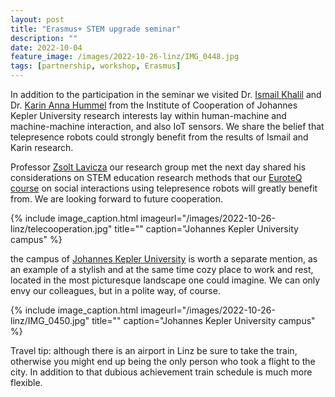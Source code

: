 ```yaml
---
layout: post
title: "Erasmus+ STEM upgrade seminar"
description: ""
date: 2022-10-04
feature_image: /images/2022-10-26-linz/IMG_0448.jpg
tags: [partnership, workshop, Erasmus]
---
```


In addition to the participation in the seminar we visited Dr. [Ismail Khalil](https://www.researchgate.net/profile/Ismail-Khalil-6) and Dr. [Karin Anna Hummel](https://www.researchgate.net/profile/Karin-Hummel-3) from the Institute of Cooperation of Johannes Kepler University research interests lay within human-machine and machine-machine interaction, and also IoT sensors.
We share the belief that telepresence robots could strongly benefit from the results of Ismail and Karin research.

Professor [Zsolt Lavicza](https://www.researchgate.net/profile/Zsolt-Lavicza) our research group met the next day shared his considerations on STEM education research methods that our [EuroteQ course](/documents/Enhancing-Social-Interaction-in-Education-and-Business-by-using-Telepresence-Robots-ICY0032.pdf) on social interactions using telepresence robots will greatly benefit from. We are looking forward to future cooperation.

<!--more-->

{% include image_caption.html imageurl="/images/2022-10-26-linz/telecooperation.jpg" title="" caption="Johannes Kepler University campus" %}

the campus of [Johannes Kepler University](https://www.jku.at/en) is worth a separate mention, as an example of a stylish and at the same time cozy place to work and rest, located in the most picturesque landscape one could imagine. We can only envy our colleagues, but in a polite way, of course.

{% include image_caption.html imageurl="/images/2022-10-26-linz/IMG_0450.jpg" title="" caption="Johannes Kepler University campus" %}

Travel tip: although there is an airport in Linz be sure to take the train, otherwise you might end up being the only person who took a flight to the city. In addition to that dubious achievement train schedule is much more flexible.